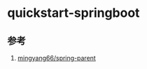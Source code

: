 # quickstart-springboot

## 参考
1. [mingyang66/spring-parent](https://github.com/mingyang66/spring-parent)